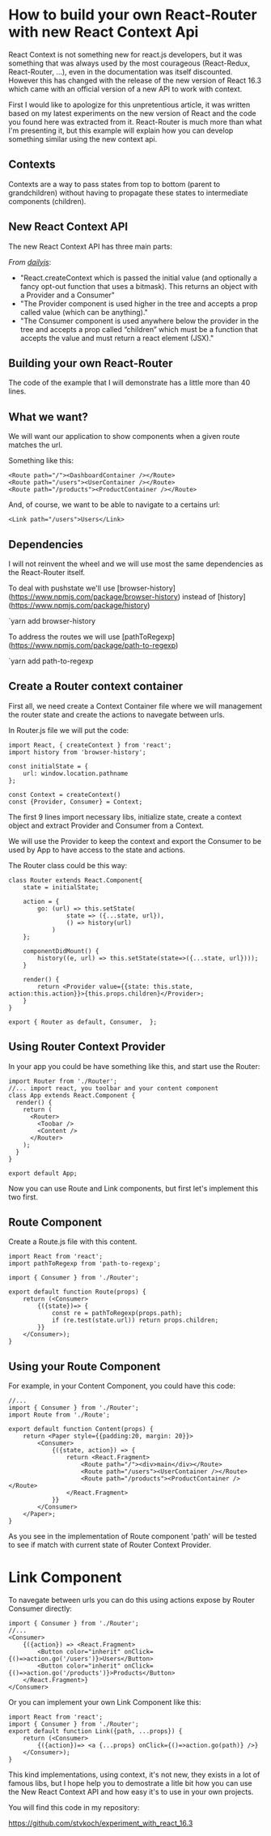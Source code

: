 # How to build your own React-Router with new React Context Api


React Context is not something new for react.js developers, but it was something that was always used by the most courageous (React-Redux, React-Router, ...), even in the documentation was itself discounted. However this has changed with the release of the new version of React 16.3 which came with an official version of a new API to work with context.

First I would like to apologize for this unpretentious article, it was written based on my latest experiments on the new version of React and the code you found here was extracted from it. React-Router is much more than what I'm presenting it, but this example will explain how you can develop something similar using the new context api.



## Contexts


Contexts are a way to pass states from top to bottom (parent to grandchildren) without having to propagate these states to intermediate components (children).


## New React Context API 

The new React Context API has three main parts:

_From [dailyjs](https://medium.com/dailyjs/reacts-%EF%B8%8F-new-context-api-70c9fe01596b)_:

- "React.createContext which is passed the initial value (and optionally a fancy opt-out function that uses a bitmask). This returns an object with a Provider and a Consumer"
- "The Provider component is used higher in the tree and accepts a prop called value (which can be anything)."
- "The Consumer component is used anywhere below the provider in the tree and accepts a prop called “children” which must be a function that accepts the value and must return a react element (JSX)."



## Building your own React-Router

The code of the example that I will demonstrate has a little more than 40 lines.

## What we want?

We will want our application to show components when a given route matches the url.

Something like this:

```
<Route path="/"><DashboardContainer /></Route>
<Route path="/users"><UserContainer /></Route>
<Route path="/products"><ProductContainer /></Route>
```

And, of course, we want to be able to navigate to a certains url:

```
<Link path="/users">Users</Link>
```


## Dependencies


I will not reinvent the wheel and we will use most the same dependencies as the React-Router itself.

To deal with pushstate we'll use [browser-history] (https://www.npmjs.com/package/browser-history) instead of [history] (https://www.npmjs.com/package/history)

`yarn add browser-history 


To address the routes we will use [pathToRegexp] (https://www.npmjs.com/package/path-to-regexp)

`yarn add path-to-regexp



## Create a Router context container


First all, we need create a Context Container file where we will management the router state and create the actions to navegate between urls.


In Router.js file we will put the code:

```
import React, { createContext } from 'react';
import history from 'browser-history';

const initialState = {
    url: window.location.pathname
};

const Context = createContext()
const {Provider, Consumer} = Context;
```

The first 9 lines import necessary libs, initialize state, create a context object and extract Provider and Consumer from a Context.

We will use the Provider to keep the context and export the Consumer to be used by App to have access to the state and actions.


The Router class could be this way:

```
class Router extends React.Component{
    state = initialState;

    action = {
        go: (url) => this.setState(
                state => ({...state, url}),
                () => history(url)
            )
    };

    componentDidMount() {
        history((e, url) => this.setState(state=>({...state, url})));
    }

    render() {
        return <Provider value={{state: this.state, action:this.action}}>{this.props.children}</Provider>;
    }
}

export { Router as default, Consumer,  };
```


## Using Router Context Provider


In your app you could be have something like this, and start use the Router:

```
import Router from './Router';
//... import react, you toolbar and your content component
class App extends React.Component {
  render() {
    return (
      <Router>
        <Toobar />
        <Content />
      </Router>
    );
  }
}

export default App;
```

Now you can use Route and Link components, but first let's implement this two first.


## Route Component

Create a Route.js file with this content.

```
import React from 'react';
import pathToRegexp from 'path-to-regexp';

import { Consumer } from './Router';

export default function Route(props) {
    return (<Consumer>
        {({state})=> {
            const re = pathToRegexp(props.path);
            if (re.test(state.url)) return props.children;
        }}
    </Consumer>);
}
```

## Using your Route Component

For example, in your Content Component, you could have this code:

```
//...
import { Consumer } from './Router';
import Route from './Route';

export default function Content(props) {
    return <Paper style={{padding:20, margin: 20}}>
        <Consumer>
            {({state, action}) => {
                return <React.Fragment>
                    <Route path="/"><div>main</div></Route>
                    <Route path="/users"><UserContainer /></Route>
                    <Route path="/products"><ProductContainer /></Route>
                </React.Fragment>
            }}
        </Consumer>
    </Paper>;
}
```

As you see in the implementation of Route component 'path' will be tested to see if match with current state of Router Context Provider.


# Link Component

To navegate between urls you can do this using actions expose by Router Consumer directly:

```
import { Consumer } from './Router';
//...
<Consumer>
    {({action}) => <React.Fragment>
        <Button color="inherit" onClick={()=>action.go('/users')}>Users</Button>
        <Button color="inherit" onClick={()=>action.go('/products')}>Products</Button>
    </React.Fragment>}
</Consumer>
```

Or you can implement your own Link Component like this:


```
import React from 'react';
import { Consumer } from './Router';
export default function Link({path, ...props}) {
    return (<Consumer>
        {({action})=> <a {...props} onClick={()=>action.go(path)} />}
    </Consumer>);
}
```

This kind implementations, using context, it's not new, they exists in a lot of famous libs, but I hope help you to demostrate a litle bit how you can use the New React Context API and how easy it's to use in your own projects. 


You will find this code in my repository:

https://github.com/stvkoch/experiment_with_react_16.3

